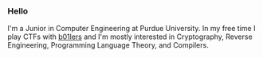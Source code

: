 ### Hello

I'm a Junior in Computer Engineering at Purdue University. In my free time I play CTFs with [b01lers](https://b01lers.com/) and I'm mostly interested in Cryptography, Reverse Engineering, Programming Language Theory, and Compilers. 
